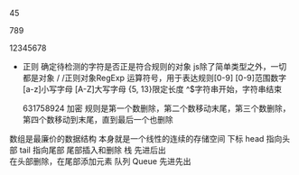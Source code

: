 45

789

12345678

- 正则
确定待检测的字符是否正是符合规则的对象
js除了简单类型之外，一切都是对象
/ /正则对象RegExp
运算符号，用于表达规则[0-9]
[0-9]范围数字
[a-z]小写字母
[A-Z]大写字母
{5, 13}限定长度
^$字符串开始，字符串结束

    631758924 加密
规则是第一个数删除，第二个数移动末尾，第三个数删除，第四个数移动到末尾，直到最后一个也删除

数组是最廉价的数据结构
本身就是一个线性的连续的存储空间   下标 head 指向头部 tail 指向尾部
尾部插入和删除 栈 先进后出  
在头部删除，在尾部添加元素 队列 Queue 先进先出
